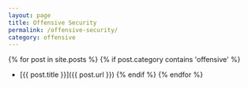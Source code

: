 ```yaml
---
layout: page
title: Offensive Security
permalink: /offensive-security/
category: offensive
---
```


{% for post in site.posts %}
  {% if post.category contains 'offensive' %}
  - [{{ post.title }}]({{ post.url }})
  {% endif %}
{% endfor %}